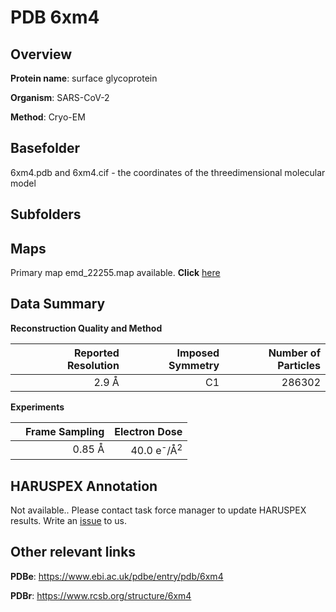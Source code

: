 # PDB 6xm4

## Overview

**Protein name**: surface glycoprotein

**Organism**: SARS-CoV-2

**Method**: Cryo-EM



## Basefolder

6xm4.pdb and 6xm4.cif - the coordinates of the threedimensional molecular model

## Subfolders









## Maps

Primary map emd_22255.map available. **Click** [here](http://ftp.wwpdb.org/pub/emdb/structures/EMD-22255/map/) 

## Data Summary
**Reconstruction Quality and Method**

|   | Reported Resolution | Imposed Symmetry | Number of Particles |
|---|-------------:|----------------:|--------------:|
|   |2.9 Å|C1|286302|

**Experiments**

|   | Frame Sampling | Electron Dose |
|---|-------------:|----------------:|
|   |0.85 Å|40.0 e<sup>-</sup>/Å<sup>2</sup>|

## HARUSPEX Annotation

Not available.. Please contact task force manager to update HARUSPEX results. Write an [issue](https://github.com/thorn-lab/coronavirus_structural_task_force/issues) to us.

## Other relevant links 
**PDBe**:  https://www.ebi.ac.uk/pdbe/entry/pdb/6xm4
 
**PDBr**: https://www.rcsb.org/structure/6xm4 
